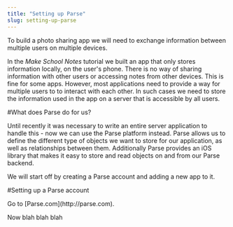 ```yaml
---
title: "Setting up Parse"
slug: setting-up-parse
---     
```


To build a photo sharing app we will need to exchange information between multiple users on multiple devices.

In the *Make School Notes* tutorial we built an app that only stores information locally, on the user's phone. There is no way of sharing information with other users or accessing notes from other devices. This is fine for some apps. However, most applications need to provide a way for multiple users to to interact with each other. In such cases we need to store the information used in the app on a server that is accessible by all users.

#What does Parse do for us?

Until recently it was necessary to write an entire server application to handle this - now we can use the Parse platform instead. Parse allows us to define the different type of objects we want to store for our application, as well as relationships between them. Additionally Parse provides an iOS library that makes it easy to store and read objects on and from our Parse backend.

We will start off by creating a Parse account and adding a new app to it.

#Setting up a Parse account

<div class="action"/>
Go to [Parse.com](http://parse.com).

Now blah blah blah
